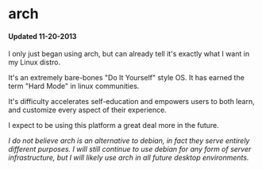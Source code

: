 
# arch
#### Updated 11-20-2013

I only just began using arch, but can already tell it's exactly what I want in my Linux distro.

It's an extremely bare-bones "Do It Yourself" style OS.  It has earned the term "Hard Mode" in linux communities.

It's difficulty accelerates self-education and empowers users to both learn, and customize every aspect of their experience.

I expect to be using this platform a great deal more in the future.

_I do not believe arch is an alternative to debian, in fact they serve entirely different purposes.  I will still continue to use debian for any form of server infrastructure, but I will likely use arch in all future desktop environments._
